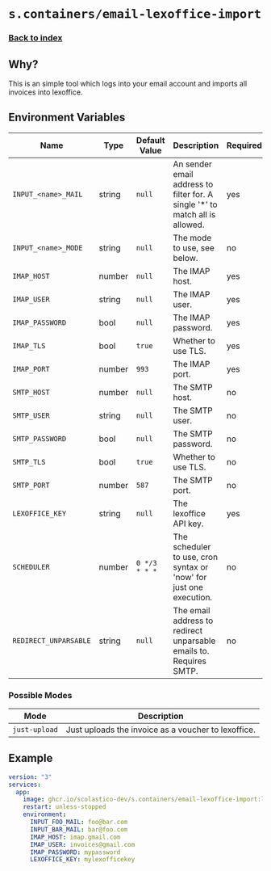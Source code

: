 # `s.containers/email-lexoffice-import`

### [Back to index](../../README.md)

## Why?

This is an simple tool which logs into your email account and imports all invoices into lexoffice.

## Environment Variables

| Name                                | Type   | Default Value | Description                                                                  | Required |
|-------------------------------------|--------|---------------|------------------------------------------------------------------------------|----------|
| `INPUT_<name>_MAIL`                 | string | `null`        | An sender email address to filter for. A single '*' to match all is allowed. | yes      |
| `INPUT_<name>_MODE`                 | string | `null`        | The mode to use, see below.                                                  | no       |
| `IMAP_HOST`                         | number | `null`        | The IMAP host.                                                               | yes      |
| `IMAP_USER`                         | string | `null`        | The IMAP user.                                                               | yes      |
| `IMAP_PASSWORD`                     | bool   | `null`        | The IMAP password.                                                           | yes      |
| `IMAP_TLS`                          | bool   | `true`        | Whether to use TLS.                                                          | yes      |
| `IMAP_PORT`                         | number | `993`         | The IMAP port.                                                               | yes      |
| `SMTP_HOST`                         | number | `null`        | The SMTP host.                                                               | no       |
| `SMTP_USER`                         | string | `null`        | The SMTP user.                                                               | no       |
| `SMTP_PASSWORD`                     | bool   | `null`        | The SMTP password.                                                           | no       |
| `SMTP_TLS`                          | bool   | `true`        | Whether to use TLS.                                                          | no       |
| `SMTP_PORT`                         | number | `587`         | The SMTP port.                                                               | no       |
| `LEXOFFICE_KEY`                     | string | `null`        | The lexoffice API key.                                                       | yes      |
| `SCHEDULER`                         | number | `0 */3 * * *` | The scheduler to use, cron syntax or 'now' for just one execution.           | no       |
| `REDIRECT_UNPARSABLE`               | string | `null`        | The email address to redirect unparsable emails to. Requires SMTP.           | no       |

### Possible Modes

| Mode           | Description                                                            |
|----------------|------------------------------------------------------------------------|
| `just-upload`  | Just uploads the invoice as a voucher to lexoffice.                    |

## Example

```yml
version: "3"
services:
  app:
    image: ghcr.io/scolastico-dev/s.containers/email-lexoffice-import:latest
    restart: unless-stopped
    environment:
      INPUT_FOO_MAIL: foo@bar.com
      INPUT_BAR_MAIL: bar@foo.com
      IMAP_HOST: imap.gmail.com
      IMAP_USER: invoices@gmail.com
      IMAP_PASSWORD: mypassword
      LEXOFFICE_KEY: mylexofficekey
```

